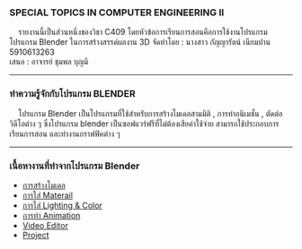 
### SPECIAL TOPICS IN COMPUTER ENGINEERING II 
   &nbsp;&nbsp;&nbsp; รายงานนี้เป็นส่วนหนึ่งของวิชา C409 โดยหัวข้อการเรียนการสอนคือการใช้งานโปรแกรมโปรแกรม Blender ในการสร้างสรรค์ผลงาน 3D 
   จัดทำโดย : นางสาว กัญญารัตน์ เนียมปาน 5910613263 <br>
   เสนอ : อาจารย์ ชุมพล บุญมี <br>
***

### ทำความรู้จักกับโปรแกรม BLENDER 

   &nbsp;&nbsp;&nbsp; โปรแกรม Blender เป็นโปรแกรมที่ใช้สำหรับการสร้างโมเดลสามมิติ , การทำอนิเมชั่น , ตัดต่อวิดีโอต่าง ๆ ซึ่งโปรแกรม blender เป็นซอฟแวร์ฟรีที่ไม่ต้องเสียค่าใช้จ่าย สามารถใช้ประกอบการเรียนการสอน และทำงานกราฟฟิคต่าง ๆ 
***
### เนื้อหางานที่ทำจากโปรแกรม Blender 
 - [การสร้างโมเดล](#)<br>
 - [การใส่ Materail](#)<br>
 - [การใส่ Lighting & Color](#)<br>
 - [การทำ Animation](#)<br>
 - [Video Editor](#)<br>
 - [Project](#)<br>
 

